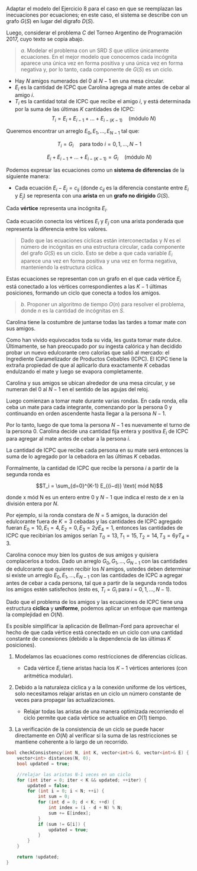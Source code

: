 Adaptar el modelo del Ejercicio 8 para el caso en que se reemplazan las inecuaciones por ecuaciones; en este caso, el sistema se  describe con un grafo $G(S)$ en lugar del digrafo $D(S)$. 

Luego, considerar el problema $C$ del Torneo Argentino de Programación 2017, cuyo texto se copia abajo.

> $a.$ Modelar el problema con un SRD $S$ que utilice únicamente ecuaciones. En el mejor modelo que conocemos cada incógnita aparece una única vez en forma positiva y una única vez en forma negativa y, por lo tanto, cada componente de $G(S)$ es un ciclo.

- Hay $N$ amigos numerados del $0$ al $N-1$ en una mesa circular.
- $E_i$ es la cantidad de ICPC que Carolina agrega al mate antes de cebar al amigo $i$.
- $T_i$ es la cantidad total de ICPC que recibe el amigo $i$, y está determinada por la suma de las últimas $K$ cantidades de ICPC:
$$T_i = E_i + E_{i-1} + \ldots + E_{i-(K-1)} \quad (\text{módulo } N)$$

Queremos encontrar un arreglo $E_0, E_1, \ldots, E_{N-1}$ tal que:

$$T_i = G_i \quad \text{para todo } i = 0, 1, \ldots, N-1$$

$$E_i + E_{i-1} + \ldots + E_{i-(K-1)} = G_i \quad \text{(módulo } N)$$

Podemos expresar las ecuaciones como un **sistema de diferencias** de la siguiente manera:
- Cada ecuación $E_i - E_{j} = c_{ij}$ (donde $c_{ij}$ es la diferencia constante entre $E_i$ y $E_j$) se representa con una **arista** en un **grafo no dirigido** $G(S)$.

Cada **vértice** representa una incógnita $E_i$.

Cada ecuación conecta los vértices $E_i$ y $E_j$ con una arista ponderada que representa la diferencia entre los valores.

> Dado que las ecuaciones cíclicas están interconectadas y $N$ es el número de incógnitas en una estructura circular, cada componente del grafo $G(S)$ es un ciclo. Esto se debe a que cada variable $E_i$ aparece una vez en forma positiva y una vez en forma negativa, manteniendo la estructura cíclica.

Estas ecuaciones se representan con un grafo en el que cada vértice $E_i$ está conectado a los vértices correspondientes a las $K-1$ últimas posiciones, formando un ciclo que conecta a todos los amigos.

> $b.$ Proponer un algoritmo de tiempo $O(n)$ para resolver el problema, donde $n$ es la cantidad
de incógnitas en $S$.

Carolina tiene la costumbre de juntarse todas las tardes a tomar mate con sus amigos. 

Como han vivido equivocados toda su vida, les gusta tomar mate dulce. Últimamente, se han preocupado por su ingesta calórica y han decidido probar un nuevo edulcorante cero calorías que salió al mercado: el Ingrediente Caramelizador de Productos Cebables (ICPC). El ICPC tiene la extraña propiedad de que al aplicarlo dura
exactamente $K$ cebadas endulzando el mate y luego se evapora completamente.

Carolina y sus amigos se ubican alrededor de una mesa circular, y se numeran del $0$ al $N − 1$ en el sentido de las agujas del reloj. 

Luego comienzan a tomar mate durante varias rondas. En cada ronda, ella ceba un mate para cada integrante, comenzando por
la persona $0$ y continuando en orden ascendente hasta llegar a la persona $N − 1$. 

Por lo tanto, luego de que toma la persona $N − 1$ es nuevamente el turno de la persona $0$.
Carolina decide una cantidad fija entera y positiva $E_i$ de ICPC para agregar al mate antes de cebar a la persona $i$. 

La cantidad de ICPC que recibe cada persona en su mate será entonces la suma de lo agregado por la cebadora en las últimas $K$ cebadas.

Formalmente, la cantidad de ICPC que recibe la persona $i$ a partir de la segunda ronda es

$$T_i = \sum_{d=0}^{K-1} E_{(i−d)} \text{ mód N}$$

donde $\text{x mód N}$ es un entero entre $0$ y $N − 1$ que indica el resto de $x$ en la división entera por $N$.

Por ejemplo, si la ronda constara de $N = 5$ amigos, la duración del edulcorante fuera de $K = 3$ cebadas y las cantidades de ICPC agregado fueran $E_0 = 10, E_1 = 4, E_2 = 0, E_3 = 2 y E_4 = 1$, entonces las cantidades de ICPC que recibirían los amigos serían $T_0 = 13, T_1 = 15, T_2 = 14, T_3 = 6 y T_4 = 3$.

Carolina conoce muy bien los gustos de sus amigos y quisiera complacerlos a todos.
Dado un arreglo $G_0 , G_1 , . . . , G_{N −1}$ con las cantidades de edulcorante que quieren recibir los $N$ amigos, ustedes deben determinar si existe un arreglo $E_0, E_1 , . . . , E_{N −1}$ con las cantidades de ICPC a agregar antes de cebar a cada persona, tal que a partir de la segunda ronda todos los amigos estén satisfechos (esto es, $T_i = G_i$ para $i = 0, 1, . . . , N − 1$).

Dado que el problema de los amigos y las ecuaciones de ICPC tiene una estructura **cíclica** y **uniforme**, podemos aplicar un enfoque que mantenga la complejidad en $O(N)$. 

Es posible simplificar la aplicación de Bellman-Ford para aprovechar el hecho de que cada vértice está conectado en un ciclo con una cantidad constante de conexiones (debido a la dependencia de las últimas $K$ posiciones).

1. Modelamos las ecuaciones como restricciones de diferencias cíclicas.
   - Cada vértice $E_i$ tiene aristas hacia los $K-1$ vértices anteriores (con aritmética modular).

2. Debido a la naturaleza cíclica y a la conexión uniforme de los vértices, solo necesitamos relajar aristas en un ciclo un número constante de veces para propagar las actualizaciones.
   - Relajar todas las aristas de una manera optimizada recorriendo el ciclo permite que cada vértice se actualice en $O(1)$ tiempo.

3. La verificación de la consistencia de un ciclo se puede hacer directamente en $O(N)$ al verificar si la suma de las restricciones se mantiene coherente a lo largo de un recorrido.

```cpp
bool checkConsistency(int N, int K, vector<int>& G, vector<int>& E) {
    vector<int> distances(N, 0);
    bool updated = true;

    //relajar las aristas N-1 veces en un ciclo
    for (int iter = 0; iter < K && updated; ++iter) {
        updated = false;
        for (int i = 0; i < N; ++i) {
            int sum = 0;
            for (int d = 0; d < K; ++d) {
                int index = (i - d + N) % N;
                sum += E[index];
            }
            if (sum != G[i]) {
                updated = true;
            }
        }
    }

    return !updated;
}
```
